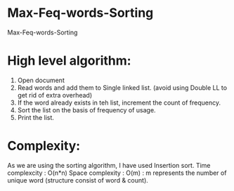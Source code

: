 # Max-Feq-words-Sorting
Max-Feq-words-Sorting

# High level algorithm:
1) Open document
2) Read words and add them to Single linked list. (avoid using Double LL to get rid of extra overhead)
3) If the word already exists in teh list, increment the count of frequency.
4) Sort the list on the basis of frequency of usage.
5) Print the list.

# Complexity:
As we are using the sorting algorithm, I have used Insertion sort.
Time complexcity : O(n*n)
Space complexity : O(m) : m represents the number of unique word (structure consist of word & count).
